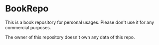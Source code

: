 # BookRepo

This is a book repository for personal usages. Please don't use it for any commercial purposes. 

The owner of this repository doesn't own any data of this repo. 
